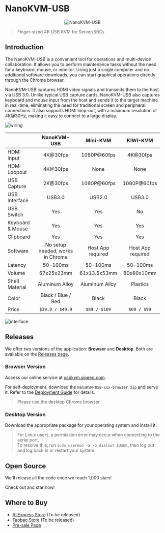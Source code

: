 # NanoKVM-USB

<div align="center">

![NanoKVM-USB](https://wiki.sipeed.com/hardware/assets/NanoKVM/usb/NanoKVM-USB.png)

</div>

> Finger-sized 4K USB KVM for Server/SBCs

## Introduction

The NanoKVM-USB is a convenient tool for operations and multi-device collaboration. It allows you to perform maintenance tasks without the need for a keyboard, mouse, or monitor. Using just a single computer and no additional software downloads, you can start graphical operations directly through the Chrome browser.

NanoKVM-USB captures HDMI video signals and transmits them to the host via USB 3.0. Unlike typical USB capture cards, NanoKVM-USB also captures keyboard and mouse input from the host and sends it to the target machine in real-time, eliminating the need for traditional screen and peripheral connections. It also supports HDMI loop-out, with a maximum resolution of 4K@30Hz, making it easy to connect to a large display.

![wiring](https://wiki.sipeed.com/hardware/assets/NanoKVM/usb/wiring.png)

| | NanoKVM-USB | Mini-KVM | KIWI-KVM |
| --- | :---: | :---: | :---: |
| HDMI Input | 4K@30fps | 1080P@60fps | 4K@30fps |
| HDMI Loopout | 4K@30fps | None | None |
| USB Capture | 2K@30fps | 1080P@60fps | 1080P@60fps |
| USB Interface | USB3.0 | USB2.0 | USB3.0 |
| USB Switch | Yes | Yes | No |
| Keyboard & Mouse | Yes | Yes | Yes |
| Clipboard | Yes | Yes | Yes |
| Software | No setup needed, works in Chrome | Host App required | Host App required |
| Latency | 50-100ms | 50-100ms | 50-100ms |
| Volume | 57x25x23mm | 61x13.5x53mm | 80x80x10mm |
| Shell Material | Aluminum Alloy | Aluminum Alloy | Plastics |
| Color | Black / Blue / Red | Black | Black |
| Price | `$39.9 / $49.9` | `$89 / $109` | `$69 / $99` |

![interface](https://wiki.sipeed.com/hardware/assets/NanoKVM/usb/interface.jpg)

## Releases

We offer two versions of the application: **Browser** and **Desktop**. Both are available on the [Releases page](https://github.com/sipeed/NanoKVM-USB/releases).

### Browser Version

Access our online service at [usbkvm.sipeed.com](https://usbkvm.sipeed.com).

For self-deployment, download the `NanoKVM-USB-xxx-browser.zip` and serve it. Refer to the [Deployment Guide](https://wiki.sipeed.com/hardware/en/kvm/NanoKVM_USB/development.html) for details.

> Please use the desktop Chrome browser.

### Desktop Version

Download the appropriate package for your operating system and install it.

> For Linux users, a permission error may occur when connecting to the serial port.  
> To resolve this, run `sudo usermod -a -G dialout $USER`, then log out and log back in or restart your system.

## Open Source

We'll release all the code once we reach 1,000 stars!

Check out and star now!

## Where to Buy

* [AliExpress Store]() (To be released)
* [Taobao Store]() (To be released)
* [Pre-sale Page](https://sipeed.com/nanokvm/usb)
